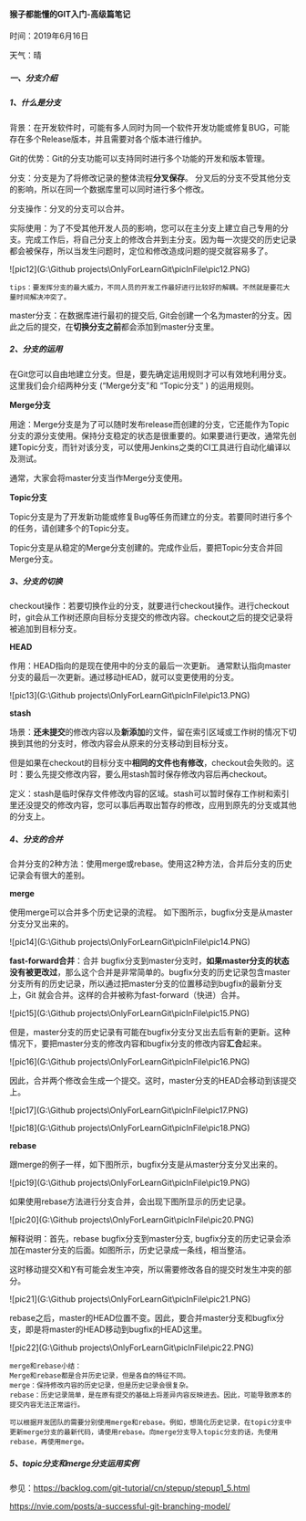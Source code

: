 #### 猴子都能懂的GIT入门-高级篇笔记

时间：2019年6月16日

天气：晴

##### 一、分支介绍

##### 1、什么是分支

背景：在开发软件时，可能有多人同时为同一个软件开发功能或修复BUG，可能存在多个Release版本，并且需要对各个版本进行维护。

Git的优势：Git的分支功能可以支持同时进行多个功能的开发和版本管理。 

分支：分支是为了将修改记录的整体流程**分叉保存**。 分叉后的分支不受其他分支的影响，所以在同一个数据库里可以同时进行多个修改。

分支操作：分叉的分支可以合并。  

实际使用：为了不受其他开发人员的影响，您可以在主分支上建立自己专用的分支。完成工作后，将自己分支上的修改合并到主分支。因为每一次提交的历史记录都会被保存，所以当发生问题时，定位和修改造成问题的提交就容易多了。 

![pic12](G:\Github projects\OnlyForLearnGit\picInFile\pic12.PNG)

```
tips：要发挥分支的最大威力，不同人员的开发工作最好进行比较好的解耦。不然就是要花大量时间解决冲突了。
```

master分支：在数据库进行最初的提交后, Git会创建一个名为master的分支。因此之后的提交，在**切换分支之前**都会添加到master分支里。

##### 2、分支的运用

 在Git您可以自由地建立分支。但是，要先确定运用规则才可以有效地利用分支。这里我们会介绍两种分支 (“Merge分支”和 “Topic分支” ) 的运用规则。

**Merge分支**

用途：Merge分支是为了可以随时发布release而创建的分支，它还能作为Topic分支的源分支使用。保持分支稳定的状态是很重要的。如果要进行更改，通常先创建Topic分支，而针对该分支，可以使用Jenkins之类的CI工具进行自动化编译以及测试。

通常，大家会将master分支当作Merge分支使用。

**Topic分支**

Topic分支是为了开发新功能或修复Bug等任务而建立的分支。若要同时进行多个的任务，请创建多个的Topic分支。

Topic分支是从稳定的Merge分支创建的。完成作业后，要把Topic分支合并回Merge分支。

##### 3、分支的切换

checkout操作：若要切换作业的分支，就要进行checkout操作。进行checkout时，git会从工作树还原向目标分支提交的修改内容。checkout之后的提交记录将被追加到目标分支。 

**HEAD**

作用：HEAD指向的是现在使用中的分支的最后一次更新。 通常默认指向master分支的最后一次更新。通过移动HEAD，就可以变更使用的分支。 

![pic13](G:\Github projects\OnlyForLearnGit\picInFile\pic13.PNG)

**stash**

场景：**还未提交**的修改内容以及**新添加**的文件，留在索引区域或工作树的情况下切换到其他的分支时，修改内容会从原来的分支移动到目标分支。 

但是如果在checkout的目标分支中**相同的文件也有修改**，checkout会失败的。这时：要么先提交修改内容，要么用stash暂时保存修改内容后再checkout。 

定义：stash是临时保存文件修改内容的区域。stash可以暂时保存工作树和索引里还没提交的修改内容，您可以事后再取出暂存的修改，应用到原先的分支或其他的分支上。 

##### 4、分支的合并

合并分支的2种方法：使用merge或rebase。使用这2种方法，合并后分支的历史记录会有很大的差别。 

**merge**

使用merge可以合并多个历史记录的流程。 如下图所示，bugfix分支是从master分支分叉出来的。 

![pic14](G:\Github projects\OnlyForLearnGit\picInFile\pic14.PNG)

**fast-forward合并**：合并 bugfix分支到master分支时，**如果master分支的状态没有被更改过**，那么这个合并是非常简单的。bugfix分支的历史记录包含master分支所有的历史记录，所以通过把master分支的位置移动到bugfix的最新分支上，Git  就会合并。这样的合并被称为fast-forward（快进）合并。 

![pic15](G:\Github projects\OnlyForLearnGit\picInFile\pic15.PNG)

但是，master分支的历史记录有可能在bugfix分支分叉出去后有新的更新。这种情况下，要把master分支的修改内容和bugfix分支的修改内容**汇合**起来。

![pic16](G:\Github projects\OnlyForLearnGit\picInFile\pic16.PNG)

因此，合并两个修改会生成一个提交。这时，master分支的HEAD会移动到该提交上。 

![pic17](G:\Github projects\OnlyForLearnGit\picInFile\pic17.PNG)

![pic18](G:\Github projects\OnlyForLearnGit\picInFile\pic18.PNG)

**rebase**

跟merge的例子一样，如下图所示，bugfix分支是从master分支分叉出来的。 

![pic19](G:\Github projects\OnlyForLearnGit\picInFile\pic19.PNG)

如果使用rebase方法进行分支合并，会出现下图所显示的历史记录。

![pic20](G:\Github projects\OnlyForLearnGit\picInFile\pic20.PNG)

解释说明：首先，rebase bugfix分支到master分支, bugfix分支的历史记录会添加在master分支的后面。如图所示，历史记录成一条线，相当整洁。

这时移动提交X和Y有可能会发生冲突，所以需要修改各自的提交时发生冲突的部分。

![pic21](G:\Github projects\OnlyForLearnGit\picInFile\pic21.PNG)

rebase之后，master的HEAD位置不变。因此，要合并master分支和bugfix分支，即是将master的HEAD移动到bugfix的HEAD这里。 

![pic22](G:\Github projects\OnlyForLearnGit\picInFile\pic22.PNG)

```
merge和rebase小结：
Merge和rebase都是合并历史记录，但是各自的特征不同。
merge：保持修改内容的历史记录，但是历史记录会很复杂。
rebase：历史记录简单，是在原有提交的基础上将差异内容反映进去。因此，可能导致原本的提交内容无法正常运行。

可以根据开发团队的需要分别使用merge和rebase。例如，想简化历史记录，在topic分支中更新merge分支的最新代码，请使用rebase。向merge分支导入topic分支的话，先使用rebase，再使用merge。

```

##### 5、topic分支和merge分支运用实例

参见：https://backlog.com/git-tutorial/cn/stepup/stepup1_5.html

https://nvie.com/posts/a-successful-git-branching-model/







